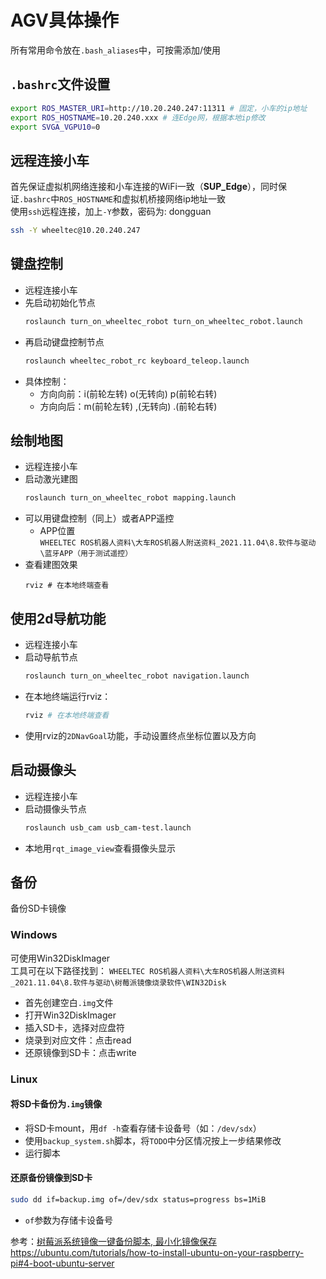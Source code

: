 # AGV具体操作

所有常用命令放在`.bash_aliases`中，可按需添加/使用


## `.bashrc`文件设置
```bash
export ROS_MASTER_URI=http://10.20.240.247:11311 # 固定，小车的ip地址
export ROS_HOSTNAME=10.20.240.xxx # 连Edge网，根据本地ip修改
export SVGA_VGPU10=0
```


## 远程连接小车
首先保证虚拟机网络连接和小车连接的WiFi一致（**SUP_Edge**），同时保证`.bashrc`中`ROS_HOSTNAME`和虚拟机桥接网络ip地址一致  
使用`ssh`远程连接，加上`-Y`参数，密码为: dongguan
```bash
ssh -Y wheeltec@10.20.240.247
```


## 键盘控制
- 远程连接小车
- 先启动初始化节点
  ```bash
  roslaunch turn_on_wheeltec_robot turn_on_wheeltec_robot.launch
  ```
- 再启动键盘控制节点
  ```bash
  roslaunch wheeltec_robot_rc keyboard_teleop.launch
  ```
- 具体控制：
  - 方向向前：i(前轮左转) o(无转向) p(前轮右转) 
  - 方向向后：m(前轮左转) ,(无转向) .(前轮右转)


## 绘制地图
- 远程连接小车
- 启动激光建图
  ```bash
  roslaunch turn_on_wheeltec_robot mapping.launch 
  ```
- 可以用键盘控制（同上）或者APP遥控
  - APP位置  
  `WHEELTEC ROS机器人资料\大车ROS机器人附送资料_2021.11.04\8.软件与驱动\蓝牙APP（用于测试遥控）`
- 查看建图效果
  ```
  rviz # 在本地终端查看
  ```


## 使用2d导航功能
- 远程连接小车
- 启动导航节点
  ```bash
  roslaunch turn_on_wheeltec_robot navigation.launch
  ```
- 在本地终端运行rviz：
  ```bash
  rviz # 在本地终端查看
  ```
- 使用rviz的`2DNavGoal`功能，手动设置终点坐标位置以及方向


## 启动摄像头
- 远程连接小车
- 启动摄像头节点
  ```bash
  roslaunch usb_cam usb_cam-test.launch
  ```
- 本地用`rqt_image_view`查看摄像头显示


## 备份
备份SD卡镜像  
### Windows
可使用Win32DiskImager  
工具可在以下路径找到：
`WHEELTEC ROS机器人资料\大车ROS机器人附送资料_2021.11.04\8.软件与驱动\树莓派镜像烧录软件\WIN32Disk`
- 首先创建空白`.img`文件
- 打开Win32DiskImager
- 插入SD卡，选择对应盘符
- 烧录到对应文件：点击read
- 还原镜像到SD卡：点击write

### Linux
#### 将SD卡备份为`.img`镜像
- 将SD卡mount，用`df -h`查看存储卡设备号（如：`/dev/sdx`）
- 使用`backup_system.sh`脚本，将`TODO`中分区情况按上一步结果修改
- 运行脚本

#### 还原备份镜像到SD卡
```bash
sudo dd if=backup.img of=/dev/sdx status=progress bs=1MiB
```
- `of`参数为存储卡设备号  

参考：[树莓派系统镜像一键备份脚本, 最小化镜像保存](https://neucrack.com/p/107)
https://ubuntu.com/tutorials/how-to-install-ubuntu-on-your-raspberry-pi#4-boot-ubuntu-server
